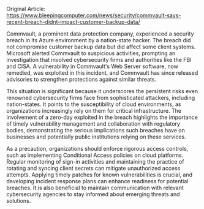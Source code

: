Original Article: https://www.bleepingcomputer.com/news/security/commvault-says-recent-breach-didnt-impact-customer-backup-data/

Commvault, a prominent data protection company, experienced a security breach in its Azure environment by a nation-state hacker. The breach did not compromise customer backup data but did affect some client systems. Microsoft alerted Commvault to suspicious activities, prompting an investigation that involved cybersecurity firms and authorities like the FBI and CISA. A vulnerability in Commvault's Web Server software, now remedied, was exploited in this incident, and Commvault has since released advisories to strengthen protections against similar threats.

This situation is significant because it underscores the persistent risks even renowned cybersecurity firms face from sophisticated attackers, including nation-states. It points to the susceptibility of cloud environments, as organizations increasingly rely on them for critical infrastructure. The involvement of a zero-day exploited in the breach highlights the importance of timely vulnerability management and collaboration with regulatory bodies, demonstrating the serious implications such breaches have on businesses and potentially public institutions relying on these services.

As a precaution, organizations should enforce rigorous access controls, such as implementing Conditional Access policies on cloud platforms. Regular monitoring of sign-in activities and maintaining the practice of rotating and syncing client secrets can mitigate unauthorized access attempts. Applying timely patches for known vulnerabilities is crucial, and developing incident response plans can enhance readiness for potential breaches. It is also beneficial to maintain communication with relevant cybersecurity agencies to stay informed about emerging threats and solutions.
